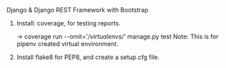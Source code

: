 Django & Django REST Framework with Bootstrap

1. Install: coverage, for testing reports.
 
    -> coverage run --omit='*/virtualenvs/*' manage.py test
 Note: This is for pipenv created virtual environment.
   
2. Install flake8 for PEP8, and create a setup.cfg file.
